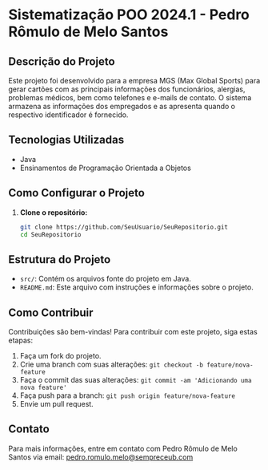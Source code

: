 # Sistematização POO 2024.1 - Pedro Rômulo de Melo Santos

## Descrição do Projeto

Este projeto foi desenvolvido para a empresa MGS (Max Global Sports) para gerar cartões com as principais informações dos funcionários, alergias, problemas médicos, bem como telefones e e-mails de contato. O sistema armazena as informações dos empregados e as apresenta quando o respectivo identificador é fornecido.

## Tecnologias Utilizadas

- Java
- Ensinamentos de Programação Orientada a Objetos 

## Como Configurar o Projeto

1. **Clone o repositório:**
   ```sh
   git clone https://github.com/SeuUsuario/SeuRepositorio.git
   cd SeuRepositorio

## Estrutura do Projeto

- `src/`: Contém os arquivos fonte do projeto em Java.
- `README.md`: Este arquivo com instruções e informações sobre o projeto.

## Como Contribuir

Contribuições são bem-vindas! Para contribuir com este projeto, siga estas etapas:

1. Faça um fork do projeto.
2. Crie uma branch com suas alterações: `git checkout -b feature/nova-feature`
3. Faça o commit das suas alterações: `git commit -am 'Adicionando uma nova feature'`
4. Faça push para a branch: `git push origin feature/nova-feature`
5. Envie um pull request.

## Contato

Para mais informações, entre em contato com Pedro Rômulo de Melo Santos via email: pedro.romulo.melo@sempreceub.com
